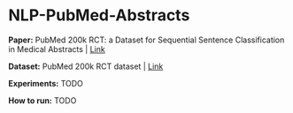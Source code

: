 # NLP-PubMed-Abstracts

<b>Paper:</b> PubMed 200k RCT: a Dataset for Sequential Sentence Classification in Medical Abstracts | [Link](https://arxiv.org/abs/1710.06071)

<b>Dataset:</b> PubMed 200k RCT dataset | [Link](https://github.com/Franck-Dernoncourt/pubmed-rct)

<b>Experiments:</b> TODO

<b>How to run:</b> TODO
